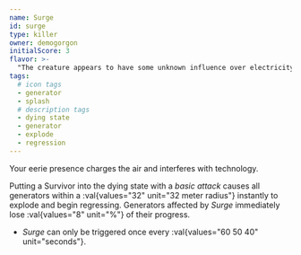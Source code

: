 ```yaml
---
name: Surge
id: surge
type: killer
owner: demogorgon
initialScore: 3
flavor: >-
  "The creature appears to have some unknown influence over electricity and nearby electronics." -Hawkins National Laboratory
tags:
  # icon tags
  - generator
  - splash
  # description tags
  - dying state
  - generator
  - explode
  - regression
---
```


Your eerie presence charges the air and interferes with technology.

Putting a Survivor into the dying state with a _basic attack_ causes all generators within a :val{values="32" unit="32 meter radius"} instantly to explode and begin regressing. Generators affected by _Surge_ immediately lose :val{values="8" unit="%"} of their progress.

- _Surge_ can only be triggered once every :val{values="60 50 40" unit="seconds"}.
